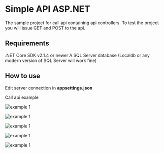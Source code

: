 
# Simple API ASP.NET

The sample project for call api containing api controllers. To test the project you will issue GET and POST to the api.

## Requirements

.NET Core SDK v2.1.4 or newer A SQL Server database (Localdb or any modern version of SQL Server will work fine)

## How to use

Edit server connection in **appsettings.json**

Call api example

![example 1](https://github.io/thaycacac/todo-api/tree/master/src/1.png)

![example 1](https://github.io/thaycacac/todo-api/tree/master/src/2.png)

![example 1](https://github.io/thaycacac/todo-api/tree/master/src/3.png)

![example 1](https://github.io/thaycacac/todo-api/tree/master/src/4.png)

![example 1](https://github.io/thaycacac/todo-api/tree/master/src/5.png)